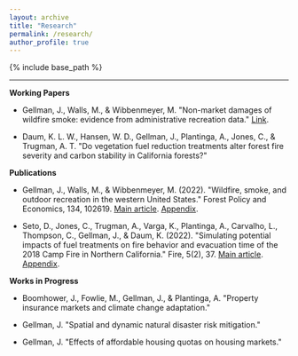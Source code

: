 ```yaml
---
layout: archive
title: "Research"
permalink: /research/
author_profile: true
---
```


{% include base_path %}

------

**Working Papers**
* Gellman, J., Walls, M., & Wibbenmeyer, M. "Non-market damages of wildfire smoke: evidence from administrative recreation data." [Link](https://jacobgellman.github.io/files/gellman_wildfire_smoke_jmp.pdf).

* Daum, K. L. W., Hansen, W. D., Gellman, J., Plantinga, A., Jones, C., & Trugman, A. T. "Do vegetation fuel reduction treatments alter forest fire severity and carbon stability in California forests?"

**Publications**
* Gellman, J., Walls, M., & Wibbenmeyer, M. (2022). "Wildfire, smoke, and outdoor recreation in the western United States." Forest Policy and Economics, 134, 102619. [Main article](https://jacobgellman.github.io/files/gellman_et_al_2022-wildfire_smoke_recreation.pdf). [Appendix](https://jacobgellman.github.io/files/gellman_et_al_2022-wildfire_smoke_recreation_appendix.pdf). 

* Seto, D., Jones, C., Trugman, A., Varga, K., Plantinga, A., Carvalho, L., Thompson, C., Gellman, J., & Daum, K. (2022). "Simulating potential impacts of fuel treatments on fire behavior and evacuation time of the 2018 Camp Fire in Northern California." Fire, 5(2), 37. [Main article](https://jacobgellman.github.io/files/seto_et_al_2022-fuel_treatments_camp_fire.pdf). [Appendix](https://jacobgellman.github.io/files/seto_et_al_2022-fuel_treatments_camp_fire_appendix.pdf).

**Works in Progress**

* Boomhower, J., Fowlie, M., Gellman, J., & Plantinga, A. "Property insurance markets and climate change adaptation." 

* Gellman, J. "Spatial and dynamic natural disaster risk mitigation."

* Gellman, J. "Effects of affordable housing quotas on housing markets."
